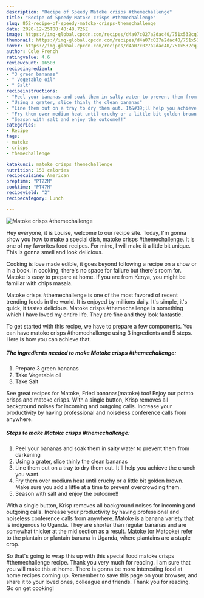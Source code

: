 ```yaml
---
description: "Recipe of Speedy Matoke crisps #themechallenge"
title: "Recipe of Speedy Matoke crisps #themechallenge"
slug: 852-recipe-of-speedy-matoke-crisps-themechallenge
date: 2020-12-25T08:40:48.726Z
image: https://img-global.cpcdn.com/recipes/d4a07c027a2dac40/751x532cq70/matoke-crisps-themechallenge-recipe-main-photo.jpg
thumbnail: https://img-global.cpcdn.com/recipes/d4a07c027a2dac40/751x532cq70/matoke-crisps-themechallenge-recipe-main-photo.jpg
cover: https://img-global.cpcdn.com/recipes/d4a07c027a2dac40/751x532cq70/matoke-crisps-themechallenge-recipe-main-photo.jpg
author: Cole French
ratingvalue: 4.6
reviewcount: 16503
recipeingredient:
- "3 green bananas"
- " Vegetable oil"
- " Salt"
recipeinstructions:
- "Peel your bananas and soak them in salty water to prevent them from darkening"
- "Using a grater, slice thinly the clean bananas"
- "Line them out on a tray to dry them out. It&#39;ll help you achieve the crunch you want."
- "Fry them over medium heat until cruchy or a little bit golden brown. Make sure you add a little at a time to prevent overcrowding them."
- "Season with salt and enjoy the outcome!!"
categories:
- Recipe
tags:
- matoke
- crisps
- themechallenge

katakunci: matoke crisps themechallenge 
nutrition: 150 calories
recipecuisine: American
preptime: "PT22M"
cooktime: "PT47M"
recipeyield: "2"
recipecategory: Lunch

---
```



![Matoke crisps #themechallenge](https://img-global.cpcdn.com/recipes/d4a07c027a2dac40/751x532cq70/matoke-crisps-themechallenge-recipe-main-photo.jpg)

Hey everyone, it is Louise, welcome to our recipe site. Today, I'm gonna show you how to make a special dish, matoke crisps #themechallenge. It is one of my favorites food recipes. For mine, I will make it a little bit unique. This is gonna smell and look delicious.

Cooking is love made edible, it goes beyond following a recipe on a show or in a book. In cooking, there&#39;s no space for failure but there&#39;s room for. Matoke is easy to prepare at home. If you are from Kenya, you might be familiar with chips masala.

Matoke crisps #themechallenge is one of the most favored of recent trending foods in the world. It is enjoyed by millions daily. It's simple, it's quick, it tastes delicious. Matoke crisps #themechallenge is something which I have loved my entire life. They are fine and they look fantastic.


To get started with this recipe, we have to prepare a few components. You can have matoke crisps #themechallenge using 3 ingredients and 5 steps. Here is how you can achieve that.

<!--inarticleads1-->

##### The ingredients needed to make Matoke crisps #themechallenge:

1. Prepare 3 green bananas
1. Take  Vegetable oil
1. Take  Salt


See great recipes for Matoke, Fried bananas(matoke) too! Enjoy our potato crisps and matoke crisps. With a single button, Krisp removes all background noises for incoming and outgoing calls. Increase your productivity by having professional and noiseless conference calls from anywhere. 

<!--inarticleads2-->

##### Steps to make Matoke crisps #themechallenge:

1. Peel your bananas and soak them in salty water to prevent them from darkening
1. Using a grater, slice thinly the clean bananas
1. Line them out on a tray to dry them out. It&#39;ll help you achieve the crunch you want.
1. Fry them over medium heat until cruchy or a little bit golden brown. Make sure you add a little at a time to prevent overcrowding them.
1. Season with salt and enjoy the outcome!!


With a single button, Krisp removes all background noises for incoming and outgoing calls. Increase your productivity by having professional and noiseless conference calls from anywhere. Matoke is a banana variety that is indigenous to Uganda. They are shorter than regular bananas and are somewhat thicker at the mid section as a result. Matoke (or Matooke) refer to the plantain or plantain banana in Uganda, where plantains are a staple crop. 

So that's going to wrap this up with this special food matoke crisps #themechallenge recipe. Thank you very much for reading. I am sure that you will make this at home. There is gonna be more interesting food at home recipes coming up. Remember to save this page on your browser, and share it to your loved ones, colleague and friends. Thank you for reading. Go on get cooking!
